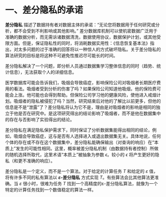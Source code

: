 # 一、差分隐私的承诺

**差分隐私** 描述了数据持有者对数据主体的承诺：“无论您将数据用于任何研究或分析，都不会受到不利影响或其他影响。” 差分数据库机制可以使机密数据广泛用于准确的数据分析，而无需诉诸数据清洗，数据使用协议，数据保护计划，或其他受限方面。但是，保证隐私性的同时，将消耗数据实用性：《信息恢复基本法》指出，对太多问题的过于准确的回答将以一种惊人的方式破坏隐私。关于差分隐私的算法研究的目标是将这种不可避免性推迟尽可能长的时间。   

差分隐私解决了一个问题，即分析人员通过数据集学习整体信息的同时（趋势、统计信息），无法获取个人的详细信息。

医学数据库可能会告诉我们，吸烟会导致癌症，影响保险公司对吸烟者长期医疗费用的看法。吸烟者受到分析的伤害了吗？如果保险公司知道他吸烟，他的保险费可能会上涨。他可能也会得到帮助。但保险公司学习他的健康风险，使他进入戒烟计划。吸烟者的隐私被侵犯了吗？当然，研究结束后对他的了解比以前更多，但他的信息是不是“泄露”了？差分隐私将认为它不是，理由是对吸烟者的影响是相同的独立于他是否在研究中。是这项研究得出的结论影响了吸烟者，而不是他在数据集中的存在与否影响了实验得出的结论。  

差分隐私在满足隐私保护需求下，同时保证了分析数据集能得出相同的结论，例如，吸烟会导致癌症，这与是否有人选择进入或退出数据集无关。具体地说，任何个体的存在或不存在这个数据集中，差分隐私能确保输出（对查询的响应）在“本质上”发生的可能性相同。这里，概率被差分隐私机制（由数据持有者控制）所做的随机选择所取代，这里术语“本质上”被抽象为参数 $\epsilon$。较小的 $\epsilon$ 将产生更好的隐私（和更不准确的响应）。

差分隐私是一个定义，而不是一个算法。对于给定的计算任务 $T$ 和给定的 $\varepsilon$ 值，将有许多不同的私有算法以 **$\varepsilon$-差分隐私** 方式实现 $T$。有些算法会比其他算法更准确。当 $\varepsilon$ 很小时，很难为任务 $T$ 找到一个高精度的ε-差分隐私算法，就像为一个特定的计算任务找到一个数值稳定的算法一样。  
